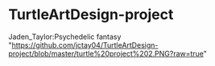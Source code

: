 # TurtleArtDesign-project
Jaden_Taylor:Psychedelic fantasy
"https://github.com/jctay04/TurtleArtDesign-project/blob/master/turtle%20project%202.PNG?raw=true"
